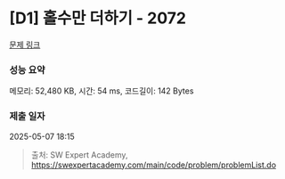 # [D1] 홀수만 더하기 - 2072 

[문제 링크](https://swexpertacademy.com/main/code/problem/problemDetail.do?contestProbId=AV5QSEhaA5sDFAUq) 

### 성능 요약

메모리: 52,480 KB, 시간: 54 ms, 코드길이: 142 Bytes

### 제출 일자

2025-05-07 18:15



> 출처: SW Expert Academy, https://swexpertacademy.com/main/code/problem/problemList.do